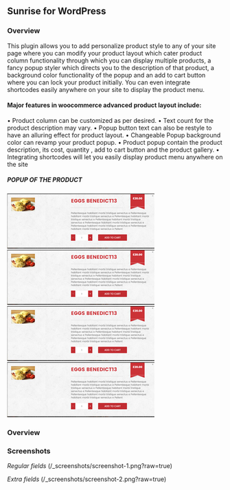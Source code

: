 Sunrise for WordPress
---------------------

### Overview
This plugin allows you to add personalize product style to any of your site page where you can modify your product layout which cater product column functionality through which you can display multiple products, a fancy popup styler which directs you to the description of that product, a background color functionality of the popup and an add to cart button where you can lock your product initially. You can even integrate shortcodes easily anywhere on your site to display the product menu.


#### Major features in woocommerce advanced product layout include:

•	Product column can be customized as per desired.
•	Text count for the product description may vary.
•	Popup button text can also be restyle to have an alluring effect for product layout.
•	Changeable Popup background color can revamp your product popup.
•	Product popup contain the product description, its cost, quantity , add to cart button and the product gallery.
•	Integrating shortcodes will let you easily display product menu anywhere on the site



##### POPUP OF THE PRODUCT
![Extra fields](/screenshots/01.jpg)
![Extra fields](/screenshots/01.jpg)
![Extra fields](/screenshots/01.jpg)
![Extra fields](/screenshots/01.jpg)


### Overview



### Screenshots

*Regular fields*
(/_screenshots/screenshot-1.png?raw=true)

*Extra fields*
(/_screenshots/screenshot-2.png?raw=true)
